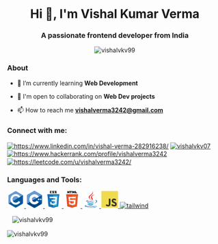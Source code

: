 <h1 align="center">Hi 👋, I'm Vishal Kumar Verma</h1>
<h3 align="center">A passionate frontend developer from India</h3>
<p align="center"> <img src="https://komarev.com/ghpvc/?username=vishalvkv99&label=Profile%20views&color=0e75b6&style=flat" alt="vishalvkv99" /> </p>

<h3 align="left">About </h3>

- 🌱 I’m currently learning **Web Development**

- 🤝 I'm open to collaborating on **Web Dev projects**

- 📫 How to reach me **vishalverma3242@gmail.com**

<h3 align="left">Connect with me:</h3>
<p align="left">
<a  href="https://www.linkedin.com/in/vishal-verma-282916238" target="blank"><img align="center" src="https://raw.githubusercontent.com/rahuldkjain/github-profile-readme-generator/master/src/images/icons/Social/linked-in-alt.svg" alt="https://www.linkedin.com/in/vishal-verma-282916238/" height="30" width="40" /></a> 
<a href="https://www.instagram.com/vishalvkv7/?hl=en"target="blank"><img align="center" src="https://raw.githubusercontent.com/rahuldkjain/github-profile-readme-generator/master/src/images/icons/Social/instagram.svg" alt="vishalvkv07" height="30" width="40" /></a>
<a href="https://www.hackerrank.com/profile/vishalverma3242" target="blank"><img align="center" src="https://raw.githubusercontent.com/rahuldkjain/github-profile-readme-generator/master/src/images/icons/Social/hackerrank.svg" alt="https://www.hackerrank.com/profile/vishalverma3242" height="30" width="40" /></a>
<a href="https://leetcode.com/u/Vishal_Verma_0702" target="blank"><img align="center" src="https://raw.githubusercontent.com/rahuldkjain/github-profile-readme-generator/master/src/images/icons/Social/leet-code.svg" alt="https://leetcode.com/u/vishalverma3242/" height="30" width="40" /></a>
</p>

<h3 align="left">Languages and Tools:</h3>
<p align="left"> <a href="https://www.cprogramming.com/" target="_blank" rel="noreferrer"> <img src="https://raw.githubusercontent.com/devicons/devicon/master/icons/c/c-original.svg" alt="c" width="40" height="40"/> </a> <a href="https://www.w3schools.com/cpp/" target="_blank" rel="noreferrer"> <img  
  src="https://raw.githubusercontent.com/devicons/devicon/master/icons/cplusplus/cplusplus-original.svg" alt="cplusplus" width="40" height="40"/> </a> <a href="https://www.w3schools.com/css/" target="_blank" rel="noreferrer"> <img src="https://raw.githubusercontent.com/devicons/devicon/master/icons/css3/css3-original-wordmark.svg" alt="css3" width="40" height="40"/> </a> <a href="https://www.w3.org/html/" target="_blank" rel="noreferrer"> <img src="https://raw.githubusercontent.com/devicons/devicon/master/icons/html5/html5-original-wordmark.svg" alt="html5" width="40" height="40"/> </a> <a href="https://www.java.com" target="_blank" rel="noreferrer"> <img src="https://raw.githubusercontent.com/devicons/devicon/master/icons/java/java-original.svg" alt="java" width="40" height="40"/> </a> <a href="https://developer.mozilla.org/en-US/docs/Web/JavaScript" target="_blank" rel="noreferrer"> <img src="https://raw.githubusercontent.com/devicons/devicon/master/icons/javascript/javascript-original.svg" alt="javascript" width="40" height="40"/> </a> <a href="https://tailwindcss.com/" target="_blank" rel="noreferrer"> <img src="https://www.vectorlogo.zone/logos/tailwindcss/tailwindcss-icon.svg" alt="tailwind" width="40" height="40"/> </a> </p>
 
<p>&nbsp;  &nbsp;<img align="center" src="https://github-readme-stats.vercel.app/api?username=vishalvkv99&show_icons=true&locale=en" alt="vishalvkv99" /></p>

<p><img align="center" src="https://github-readme-streak-stats.herokuapp.com/?user=vishalvkv99&" alt="vishalvkv99" /></p>

